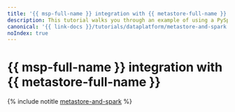 ```yaml
---
title: '{{ msp-full-name }} integration with {{ metastore-full-name }}'
description: This tutorial walks you through an example of using a PySpark job to create a database and a table within it and then load the data from the new database into a {{ objstorage-full-name }} bucket. Database metadata is stored in a {{ metastore-name }} cluster connected to a {{ SPRK }} cluster.
canonical: '{{ link-docs }}/tutorials/dataplatform/metastore-and-spark'
noIndex: true
---
```


# {{ msp-full-name }} integration with {{ metastore-full-name }}

{% include notitle [metastore-and-spark](../../_tutorials/dataplatform/spark/metastore-and-spark.md) %}